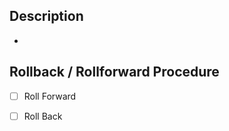 <!-- Describe your changes in detail -->
## Description

-


<!-- Describe Rollback or Rollforward Procedure -->
## Rollback / Rollforward Procedure

- [ ] Roll Forward
- [ ] Roll Back

